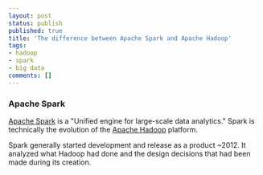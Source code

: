 ```yaml
---
layout: post
status: publish
published: true
title: 'The difference between Apache Spark and Apache Hadoop'
tags: 
- hadoop
- spark
- big data
comments: []
---
```


### Apache Spark

[Apache Spark](https://spark.apache.org/ "Apache Spark WebPage") is a "Unified engine for large-scale data analytics."  Spark is technically the evolution of the [Apache Hadoop](https://hadoop.apache.org "Apache Hadoop WebSite") platform. 

Spark generally started development and release as a product ~2012. It analyzed what Hadoop had done and the design decisions that had been made during its creation.
